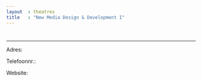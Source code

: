 ```yaml
---
layout  : theatres
title   : "New Media Design & Development I"
---
```


<div class="col-md-12 col-xs-12">
	<div class="col-md-12 well">
			<div class="col-md-6" id="img"></div>
			<div class="col-md-6">
				<h1 id="naam" class="white"></h1>
				<p id="info" class="white"></p>
				<hr>
				<p id="adres" class="white">Adres: </p>
				<p id="telefoon" class="white">Telefoonnr.: </p>
				<div id="website" class="white">Website: </div>
			</div>
	</div>
	<div class="col-md-12 well">
		<script src="https://maps.googleapis.com/maps/api/js?key=AIzaSyCoCItKNHRewPwW1Sdt4uQzeNCndroK_xA"></script>
		<div id="map"></div>
	</div>
</div>
